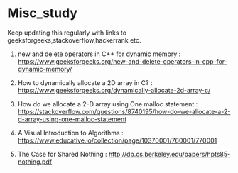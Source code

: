 # Misc_study
Keep updating this regularly with links to geeksforgeeks,stackoverflow,hackerrank etc.

1. new and delete operators in C++ for dynamic memory : https://www.geeksforgeeks.org/new-and-delete-operators-in-cpp-for-dynamic-memory/

2. How to dynamically allocate a 2D array in C? : https://www.geeksforgeeks.org/dynamically-allocate-2d-array-c/

3. How do we allocate a 2-D array using One malloc statement : https://stackoverflow.com/questions/8740195/how-do-we-allocate-a-2-d-array-using-one-malloc-statement

4. A Visual Introduction to Algorithms : https://www.educative.io/collection/page/10370001/760001/770001

5. The Case for Shared Nothing : http://db.cs.berkeley.edu/papers/hpts85-nothing.pdf
